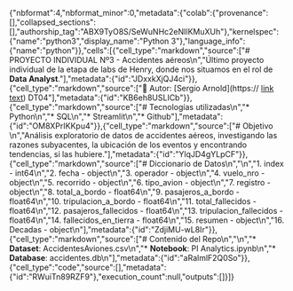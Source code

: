 {"nbformat":4,"nbformat_minor":0,"metadata":{"colab":{"provenance":[],"collapsed_sections":[],"authorship_tag":"ABX9TyO8S/SeWuNHc2eNIlKMuXUh"},"kernelspec":{"name":"python3","display_name":"Python 3"},"language_info":{"name":"python"}},"cells":[{"cell_type":"markdown","source":["# PROYECTO INDIVIDUAL Nº3 - Accidentes aéreos\n","Último proyecto individual de la etapa de labs de Henry, donde nos situamos en el rol de **Data Analyst**."],"metadata":{"id":"JDxxkXjQJ4ci"}},{"cell_type":"markdown","source":["🧑 Autor: [Sergio Arnold](https:// [link text](https://)) DT04"],"metadata":{"id":"KB6eh8USLICb"}},{"cell_type":"markdown","source":["# Tecnologías utilizadas\n","* Python\n","* SQL\n","* Streamlit\n","* Github"],"metadata":{"id":"OM8XPrIKKpu4"}},{"cell_type":"markdown","source":["# Objetivo \n","Análisis exploratorio de datos de accidentes aéreos, investigando las razones subyacentes, la ubicación de los eventos y encontrando tendencias, si las hubiere."],"metadata":{"id":"YlqJD4gYLpCF"}},{"cell_type":"markdown","source":["# Diccionario de Datos\n","\n","1.    index - int64\n","2.    fecha - object\n","3.    operador - object\n","4.    vuelo_nro - object\n","5.    recorrido - object\n","6.    tipo_avion - object\n","7.    registro - object\n","8.    total_a_bordo - float64\n","9.    pasajeros_a_bordo - float64\n","10.   tripulacion_a_bordo - float64\n","11.   total_fallecidos - float64\n","12.   pasajeros_fallecidos - float64\n","13.   tripulacion_fallecidos - float64\n","14.   fallecidos_en_tierra - float64\n","15.   resumen - object\n","16.   Decadas - object\n"],"metadata":{"id":"ZdjiMU-wL8Ir"}},{"cell_type":"markdown","source":["# Contenido del Repo\n","\n","* **Dataset**: AccidentesAviones.csv\n","* **Notebook**: PI Analytics.ipynb\n","* **Database**: accidentes.db\n"],"metadata":{"id":"aRalmlF2Q0So"}},{"cell_type":"code","source":[],"metadata":{"id":"RWuiTn89RZF9"},"execution_count":null,"outputs":[]}]}